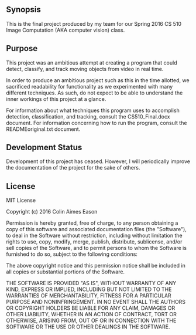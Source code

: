 ## Synopsis

This is the final project produced by my team for our Spring 2016 CS 510 Image Computation (AKA computer vision) class. 

## Purpose

This project was an ambitious attempt at creating a program that could detect, classify, and track moving objects from video in real time. 

In order to produce an ambitious project such as this in the time allotted, we sacrificed readability for functionality as we experimented with many different techniques. As such, do not expect to be able to understand the inner workings of this project at a glance. 

For information about what techniques this program uses to accomplish detection, classification, and tracking, consult the CS510_Final.docx document. For information concerning how to run the program, consult the READMEoriginal.txt document.

## Development Status

Development of this project has ceased. However, I will periodically improve the documentation of the project for the sake of others.

## License

MIT License

Copyright (c) 2016 Colin Aimes Eason

Permission is hereby granted, free of charge, to any person obtaining a copy
of this software and associated documentation files (the "Software"), to deal
in the Software without restriction, including without limitation the rights
to use, copy, modify, merge, publish, distribute, sublicense, and/or sell
copies of the Software, and to permit persons to whom the Software is
furnished to do so, subject to the following conditions:

The above copyright notice and this permission notice shall be included in all
copies or substantial portions of the Software.

THE SOFTWARE IS PROVIDED "AS IS", WITHOUT WARRANTY OF ANY KIND, EXPRESS OR
IMPLIED, INCLUDING BUT NOT LIMITED TO THE WARRANTIES OF MERCHANTABILITY,
FITNESS FOR A PARTICULAR PURPOSE AND NONINFRINGEMENT. IN NO EVENT SHALL THE
AUTHORS OR COPYRIGHT HOLDERS BE LIABLE FOR ANY CLAIM, DAMAGES OR OTHER
LIABILITY, WHETHER IN AN ACTION OF CONTRACT, TORT OR OTHERWISE, ARISING FROM,
OUT OF OR IN CONNECTION WITH THE SOFTWARE OR THE USE OR OTHER DEALINGS IN THE
SOFTWARE.